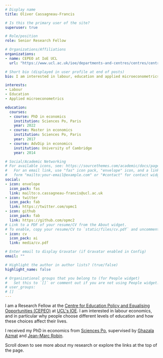 ```yaml
---
# Display name
title: Oliver Cassagneau-Francis

# Is this the primary user of the site?
superuser: true

# Role/position
role: Senior Research Fellow

# Organizations/Affiliations
organizations:
- name: CEPEO at IoE UCL
  url: "https://www.ucl.ac.uk/ioe/departments-and-centres/centres/centre-education-policy-and-equalising-opportunities"

# Short bio (displayed in user profile at end of posts)
bio: I am interested in labour, education and applied microeconometrics.

interests:
- Labour 
- Education
- Applied microeconometrics

education:
  courses:
  - course: PhD in economics
    institution: Sciences Po, Paris
    year: 2022
  - course: Master in economics
    institution: Sciences Po, Paris
    year: 2017
  - course: AdvDip in economics
    institution: University of Cambridge 
    year: 2014

# Social/Academic Networking
# For available icons, see: https://sourcethemes.com/academic/docs/page-builder/#icons
#   For an email link, use "fas" icon pack, "envelope" icon, and a link in the
#   form "mailto:your-email@example.com" or "#contact" for contact widget.
social:
- icon: envelope
  icon_pack: fas
  link: mailto:o.cassagneau-francis@ucl.ac.uk
- icon: twitter
  icon_pack: fab
  link: https://twitter.com/opmc1
- icon: github
  icon_pack: fab
  link: https://github.com/opmc2
# Link to a PDF of your resume/CV from the About widget.
# To enable, copy your resume/CV to `static/files/cv.pdf` and uncomment the lines below.
- icon: cv
  icon_pack: ai
  link: media/cv.pdf

# Enter email to display Gravatar (if Gravatar enabled in Config)
email: ""

# Highlight the author in author lists? (true/false)
highlight_name: false

# Organizational groups that you belong to (for People widget)
#   Set this to `[]` or comment out if you are not using People widget.
# user_groups:
# []
---
```


I am a Research Fellow at the [Centre for Education Policy and Equalising Opportunities (CEPEO)](https://www.ucl.ac.uk/ioe/departments-and-centres/centres/centre-education-policy-and-equalising-opportunities) at [UCL's IOE](https://www.ucl.ac.uk/ioe/ioe-ucls-faculty-education-and-society). I am interested in labour economics, and in particular why people choose different levels of education and how these choices affect their lives.

I received my PhD in economics from [Sciences Po](https://www.sciencespo.fr/department-economics/en.html), supervised by [Ghazala Azmat](https://sites.google.com/site/ghazalaazmat/home) and [Jean-Marc Robin](https://sites.google.com/site/jmarcrobin/home).

Scroll down to see more about my research or explore the links at the top of the page.
